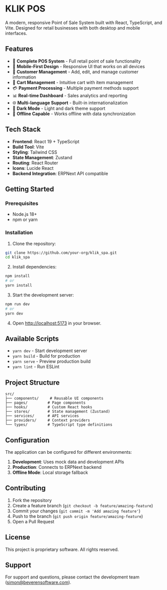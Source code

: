 # KLIK POS

A modern, responsive Point of Sale System built with React, TypeScript, and Vite. Designed for retail businesses with both desktop and mobile interfaces.

## Features

- 🏪 **Complete POS System** - Full retail point of sale functionality
- 📱 **Mobile-First Design** - Responsive UI that works on all devices
- 👥 **Customer Management** - Add, edit, and manage customer information
- 🛒 **Cart Management** - Intuitive cart with item management
- 💳 **Payment Processing** - Multiple payment methods support
- 📊 **Real-time Dashboard** - Sales analytics and reporting
- 🌐 **Multi-language Support** - Built-in internationalization
- 🌙 **Dark Mode** - Light and dark theme support
- 💾 **Offline Capable** - Works offline with data synchronization

## Tech Stack

- **Frontend**: React 19 + TypeScript
- **Build Tool**: Vite
- **Styling**: Tailwind CSS
- **State Management**: Zustand
- **Routing**: React Router
- **Icons**: Lucide React
- **Backend Integration**: ERPNext API compatible

## Getting Started

### Prerequisites

- Node.js 18+ 
- npm or yarn

### Installation

1. Clone the repository:
```bash
git clone https://github.com/your-org/klik_spa.git
cd klik_spa
```

2. Install dependencies:
```bash
npm install
# or
yarn install
```

3. Start the development server:
```bash
npm run dev
# or
yarn dev
```

4. Open [http://localhost:5173](http://localhost:5173) in your browser.

## Available Scripts

- `yarn dev` - Start development server
- `yarn build` - Build for production
- `yarn serve` - Preview production build
- `yarn lint` - Run ESLint

## Project Structure

```
src/
├── components/     # Reusable UI components
├── pages/         # Page components
├── hooks/         # Custom React hooks
├── stores/        # State management (Zustand)
├── services/      # API services
├── providers/     # Context providers
└── types/         # TypeScript type definitions
```

## Configuration

The application can be configured for different environments:

1. **Development**: Uses mock data and development APIs
2. **Production**: Connects to ERPNext backend
3. **Offline Mode**: Local storage fallback

## Contributing

1. Fork the repository
2. Create a feature branch (`git checkout -b feature/amazing-feature`)
3. Commit your changes (`git commit -m 'Add amazing feature'`)
4. Push to the branch (`git push origin feature/amazing-feature`)
5. Open a Pull Request

## License

This project is proprietary software. All rights reserved.

## Support

For support and questions, please contact the development team (simon@beverensoftware.com).
